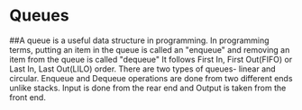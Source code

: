 # Queues
##A queue is a useful data structure in programming.
In programming terms, putting an item in the queue is called an "enqueue" and removing an item from the queue is called "dequeue"
It follows First In, First Out(FIFO) or Last In, Last Out(LILO) order.
There are two types of queues- linear and circular.
Enqueue and Dequeue operations are done from two different ends unlike stacks.
Input is done from the rear end and Output is taken from the front end.
